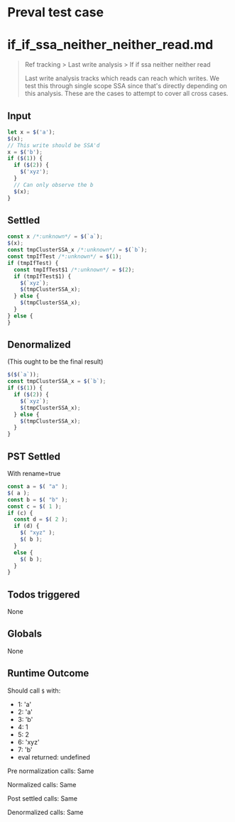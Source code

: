# Preval test case

# if_if_ssa_neither_neither_read.md

> Ref tracking > Last write analysis > If if ssa neither neither read
>
> Last write analysis tracks which reads can reach which writes. We test this through single scope SSA since that's directly depending on this analysis. These are the cases to attempt to cover all cross cases.

## Input

`````js filename=intro
let x = $('a');
$(x);
// This write should be SSA'd
x = $('b');
if ($(1)) {
  if ($(2)) {
    $('xyz');
  }
  // Can only observe the b
  $(x);
}
`````


## Settled


`````js filename=intro
const x /*:unknown*/ = $(`a`);
$(x);
const tmpClusterSSA_x /*:unknown*/ = $(`b`);
const tmpIfTest /*:unknown*/ = $(1);
if (tmpIfTest) {
  const tmpIfTest$1 /*:unknown*/ = $(2);
  if (tmpIfTest$1) {
    $(`xyz`);
    $(tmpClusterSSA_x);
  } else {
    $(tmpClusterSSA_x);
  }
} else {
}
`````


## Denormalized
(This ought to be the final result)

`````js filename=intro
$($(`a`));
const tmpClusterSSA_x = $(`b`);
if ($(1)) {
  if ($(2)) {
    $(`xyz`);
    $(tmpClusterSSA_x);
  } else {
    $(tmpClusterSSA_x);
  }
}
`````


## PST Settled
With rename=true

`````js filename=intro
const a = $( "a" );
$( a );
const b = $( "b" );
const c = $( 1 );
if (c) {
  const d = $( 2 );
  if (d) {
    $( "xyz" );
    $( b );
  }
  else {
    $( b );
  }
}
`````


## Todos triggered


None


## Globals


None


## Runtime Outcome


Should call `$` with:
 - 1: 'a'
 - 2: 'a'
 - 3: 'b'
 - 4: 1
 - 5: 2
 - 6: 'xyz'
 - 7: 'b'
 - eval returned: undefined

Pre normalization calls: Same

Normalized calls: Same

Post settled calls: Same

Denormalized calls: Same
